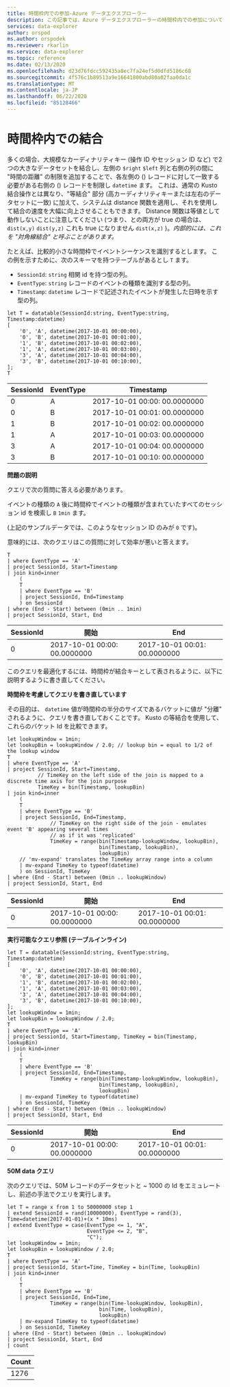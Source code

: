 ```yaml
---
title: 時間枠内での参加-Azure データエクスプローラー
description: この記事では、Azure データエクスプローラーの時間枠内での参加について説明します。
services: data-explorer
author: orspod
ms.author: orspodek
ms.reviewer: rkarlin
ms.service: data-explorer
ms.topic: reference
ms.date: 02/13/2020
ms.openlocfilehash: d23d76fdcc592435a8ec7fa24ef5d0dfd5186c68
ms.sourcegitcommit: 4f576c1b89513a9e16641800abd80a02faa0da1c
ms.translationtype: MT
ms.contentlocale: ja-JP
ms.lasthandoff: 06/22/2020
ms.locfileid: "85128466"
---
```

# <a name="time-window-join"></a>時間枠内での結合

多くの場合、大規模なカーディナリティキー (操作 ID やセッション ID など) で2つの大きなデータセットを結合し、左側の `$right` `$left` 列と右側の列の間に "時間の距離" の制限を追加することで、各左側の () レコードに対して一致する必要がある右側の () レコードを制限し `datetime` ます。 これは、通常の Kusto 結合操作とは異なり、"等結合" 部分 (高カーディナリティキーまたは左右のデータセットに一致) に加えて、システムは distance 関数を適用し、それを使用して結合の速度を大幅に向上させることもできます。 Distance 関数は等値として動作しないことに注意してください (つまり、との両方が true の場合は、 `dist(x,y)` `dist(y,z)` これも true になりません `dist(x,z)` )。*内部的には、これを "対角線結合" と呼ぶことがあります。*

たとえば、比較的小さな時間枠でイベントシーケンスを識別するとします。 この例を示すために、次のスキーマを持つテーブルがあるとし `T` ます。

- `SessionId`: `string` 相関 id を持つ型の列。
- `EventType`: `string` レコードのイベントの種類を識別する型の列。
- `Timestamp`: `datetime` レコードで記述されたイベントが発生した日時を示す型の列。

<!-- csl: https://help.kusto.windows.net:443/Samples -->
```kusto
let T = datatable(SessionId:string, EventType:string, Timestamp:datetime)
[
    '0', 'A', datetime(2017-10-01 00:00:00),
    '0', 'B', datetime(2017-10-01 00:01:00),
    '1', 'B', datetime(2017-10-01 00:02:00),
    '1', 'A', datetime(2017-10-01 00:03:00),
    '3', 'A', datetime(2017-10-01 00:04:00),
    '3', 'B', datetime(2017-10-01 00:10:00),
];
T
```

|SessionId|EventType|Timestamp|
|---|---|---|
|0|A|2017-10-01 00:00: 00.0000000|
|0|B|2017-10-01 00:01: 00.0000000|
|1|B|2017-10-01 00:02: 00.0000000|
|1|A|2017-10-01 00:03: 00.0000000|
|3|A|2017-10-01 00:04: 00.0000000|
|3|B|2017-10-01 00:10: 00.0000000|


**問題の説明**

クエリで次の質問に答える必要があります。

   イベントの種類の `A` 後に時間枠でイベントの種類が含まれていたすべてのセッション id を検索し `B` `1min` ます。

(上記のサンプルデータでは、このようなセッション ID のみが `0` です)。

意味的には、次のクエリはこの質問に対して効率が悪いと答えます。

```kusto
T 
| where EventType == 'A'
| project SessionId, Start=Timestamp
| join kind=inner
    (
    T 
    | where EventType == 'B'
    | project SessionId, End=Timestamp
    ) on SessionId
| where (End - Start) between (0min .. 1min)
| project SessionId, Start, End 

```

|SessionId|開始|End|
|---|---|---|
|0|2017-10-01 00:00: 00.0000000|2017-10-01 00:01: 00.0000000|

このクエリを最適化するには、時間枠が結合キーとして表されるように、以下に説明するように書き直してください。

**時間枠を考慮してクエリを書き直しています**

その目的は、 `datetime` 値が時間枠の半分のサイズであるバケットに値が "分離" されるように、クエリを書き直しておくことです。
Kusto の等結合を使用して、これらのバケット Id を比較できます。

```kusto
let lookupWindow = 1min;
let lookupBin = lookupWindow / 2.0; // lookup bin = equal to 1/2 of the lookup window
T 
| where EventType == 'A'
| project SessionId, Start=Timestamp,
          // TimeKey on the left side of the join is mapped to a discrete time axis for the join purpose
          TimeKey = bin(Timestamp, lookupBin)
| join kind=inner
    (
    T 
    | where EventType == 'B'
    | project SessionId, End=Timestamp,
              // TimeKey on the right side of the join - emulates event 'B' appearing several times
              // as if it was 'replicated'
              TimeKey = range(bin(Timestamp-lookupWindow, lookupBin),
                              bin(Timestamp, lookupBin),
                              lookupBin)
    // 'mv-expand' translates the TimeKey array range into a column
    | mv-expand TimeKey to typeof(datetime)
    ) on SessionId, TimeKey 
| where (End - Start) between (0min .. lookupWindow)
| project SessionId, Start, End 
```

|SessionId|開始|End|
|---|---|---|
|0|2017-10-01 00:00: 00.0000000|2017-10-01 00:01: 00.0000000|

**実行可能なクエリ参照 (テーブルインライン)**

<!-- csl: https://help.kusto.windows.net:443/Samples -->
```kusto
let T = datatable(SessionId:string, EventType:string, Timestamp:datetime)
[
    '0', 'A', datetime(2017-10-01 00:00:00),
    '0', 'B', datetime(2017-10-01 00:01:00),
    '1', 'B', datetime(2017-10-01 00:02:00),
    '1', 'A', datetime(2017-10-01 00:03:00),
    '3', 'A', datetime(2017-10-01 00:04:00),
    '3', 'B', datetime(2017-10-01 00:10:00),
];
let lookupWindow = 1min;
let lookupBin = lookupWindow / 2.0;
T 
| where EventType == 'A'
| project SessionId, Start=Timestamp, TimeKey = bin(Timestamp, lookupBin)
| join kind=inner
    (
    T 
    | where EventType == 'B'
    | project SessionId, End=Timestamp,
              TimeKey = range(bin(Timestamp-lookupWindow, lookupBin),
                              bin(Timestamp, lookupBin),
                              lookupBin)
    | mv-expand TimeKey to typeof(datetime)
    ) on SessionId, TimeKey 
| where (End - Start) between (0min .. lookupWindow)
| project SessionId, Start, End 
```

|SessionId|開始|End|
|---|---|---|
|0|2017-10-01 00:00: 00.0000000|2017-10-01 00:01: 00.0000000|


**50M data クエリ**

次のクエリでは、50M レコードのデータセットと ~ 1000 の Id をエミュレートし、前述の手法でクエリを実行します。

<!-- csl: https://help.kusto.windows.net:443/Samples -->
```kusto
let T = range x from 1 to 50000000 step 1
| extend SessionId = rand(10000000), EventType = rand(3), Time=datetime(2017-01-01)+(x * 10ms)
| extend EventType = case(EventType <= 1, "A",
                          EventType <= 2, "B",
                          "C");
let lookupWindow = 1min;
let lookupBin = lookupWindow / 2.0;
T 
| where EventType == 'A'
| project SessionId, Start=Time, TimeKey = bin(Time, lookupBin)
| join kind=inner
    (
    T 
    | where EventType == 'B'
    | project SessionId, End=Time, 
              TimeKey = range(bin(Time-lookupWindow, lookupBin), 
                              bin(Time, lookupBin),
                              lookupBin)
    | mv-expand TimeKey to typeof(datetime)
    ) on SessionId, TimeKey 
| where (End - Start) between (0min .. lookupWindow)
| project SessionId, Start, End 
| count 
```

|Count|
|---|
|1276|
